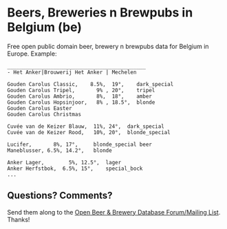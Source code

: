 # Beers, Breweries n Brewpubs in Belgium (be)


Free open public domain beer, brewery n brewpubs data for Belgium in Europe.
Example:


~~~
_____________________________________________
- Het Anker|Brouwerij Het Anker | Mechelen

Gouden Carolus Classic,    8.5%,  19°,    dark_special
Gouden Carolus Tripel,       9% , 20°,    tripel
Gouden Carolus Ambrio,       8%,  18°,    amber
Gouden Carolus Hopsinjoor,   8% , 18.5°,  blonde
Gouden Carolus Easter
Gouden Carolus Christmas

Cuvée van de Keizer Blauw,  11%, 24°,  dark_special
Cuvée van de Keizer Rood,   10%, 20°,  blonde_special

Lucifer,       8%, 17°,     blonde_special beer
Maneblusser, 6.5%, 14.2°,   blonde

Anker Lager,        5%, 12.5°,  lager
Anker Herfstbok,  6.5%, 15°,    special_bock
...
~~~

## Questions? Comments?

Send them along to the
[Open Beer & Brewery Database Forum/Mailing List](http://groups.google.com/group/beerdb).
Thanks!
